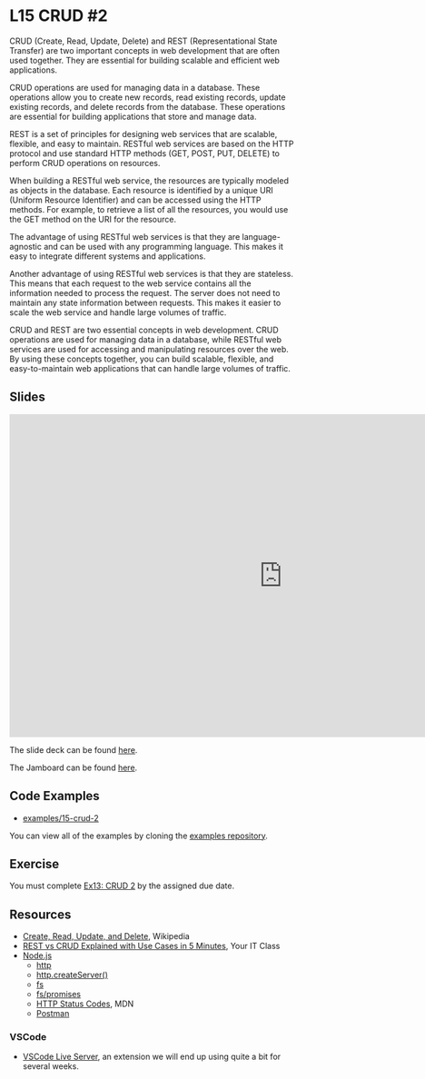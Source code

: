 # L15 CRUD #2

CRUD (Create, Read, Update, Delete) and REST (Representational State Transfer) are two important concepts in web development that are often used together. They are essential for building scalable and efficient web applications.

CRUD operations are used for managing data in a database. These operations allow you to create new records, read existing records, update existing records, and delete records from the database. These operations are essential for building applications that store and manage data.

REST is a set of principles for designing web services that are scalable, flexible, and easy to maintain. RESTful web services are based on the HTTP protocol and use standard HTTP methods (GET, POST, PUT, DELETE) to perform CRUD operations on resources.

When building a RESTful web service, the resources are typically modeled as objects in the database. Each resource is identified by a unique URI (Uniform Resource Identifier) and can be accessed using the HTTP methods. For example, to retrieve a list of all the resources, you would use the GET method on the URI for the resource.

The advantage of using RESTful web services is that they are language-agnostic and can be used with any programming language. This makes it easy to integrate different systems and applications.

Another advantage of using RESTful web services is that they are stateless. This means that each request to the web service contains all the information needed to process the request. The server does not need to maintain any state information between requests. This makes it easier to scale the web service and handle large volumes of traffic.

CRUD and REST are two essential concepts in web development. CRUD operations are used for managing data in a database, while RESTful web services are used for accessing and manipulating resources over the web. By using these concepts together, you can build scalable, flexible, and easy-to-maintain web applications that can handle large volumes of traffic.

## Slides

<iframe src="https://docs.google.com/presentation/d/e/2PACX-1vTit-9aVv28ee45DNP9Hn3M5fCQuiq8I0KeUvyXZ07mveosXQabxBpHv-uBNFdoFaDvtDxn-4tXMJOm/embed?start=false&loop=false&delayms=3000" frameborder="0" width="960" height="569" allowfullscreen="true" mozallowfullscreen="true" webkitallowfullscreen="true"></iframe>

The slide deck can be found [here](https://docs.google.com/presentation/d/1ug_3fp-71NYVovnIyaJW2RaemyA_TY4xY_tR3oPra3A/edit?usp=sharing).

The Jamboard can be found [here](https://jamboard.google.com/d/1HYAmtvFX8YzAEDpBwhTYZr0qHNihqombFHSV0Jqoe1o/edit?usp=sharing).

## Code Examples

- [examples/15-crud-2](https://github.com/umass-cs-326/examples/tree/main/15-crud-2)

You can view all of the examples by cloning the [examples repository](https://github.com/umass-cs-326/examples).

## Exercise

You must complete [Ex13: CRUD 2](../../exercises/crud-2) by the assigned due date.

## Resources

- [Create, Read, Update, and Delete](https://en.wikipedia.org/wiki/Create,_read,_update_and_delete), Wikipedia
- [REST vs CRUD Explained with Use Cases in 5 Minutes](https://youtu.be/Pz1IcBjOxj8), Your IT Class
- [Node.js](https://nodejs.org/en/)
  - [http](https://nodejs.org/api/http.html#http)
  - [http.createServer()](https://nodejs.org/api/http.html#httpcreateserveroptions-requestlistener)
  - [fs](https://nodejs.org/api/fs.html)
  - [fs/promises](https://nodejs.org/api/fs.html#promises-api)
  - [HTTP Status Codes](https://developer.mozilla.org/en-US/docs/Web/HTTP/Status), MDN
  - [Postman](https://www.postman.com/)

### VSCode

- [VSCode Live Server](https://marketplace.visualstudio.com/items?itemName=ritwickdey.LiveServer), an extension we will end up using quite a bit for several weeks.
